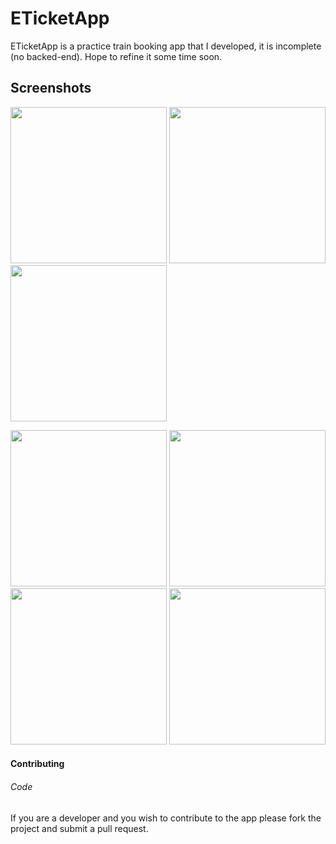 # ETicketApp

ETicketApp is a practice train booking app that I developed, it is incomplete (no backed-end). Hope to refine it some time soon.
</br>

## Screenshots
<p float="left">
  <img width="250" src="https://user-images.githubusercontent.com/22616354/71957823-663a4780-31f7-11ea-8bd1-3f97db47a84d.png">
  <img width="250" src="https://user-images.githubusercontent.com/22616354/71957565-bd8be800-31f6-11ea-8632-02b25128f866.png">
  <img width="250" src="https://user-images.githubusercontent.com/22616354/71957804-5fabd000-31f7-11ea-8955-033ad23e53ad.png">
</p>

<p float="left">
  <img width="250" src="https://user-images.githubusercontent.com/22616354/71957713-2ecb9b00-31f7-11ea-8ba7-8082f3a6fd77.png">
  <img width="250" src="https://user-images.githubusercontent.com/22616354/71957796-56bafe80-31f7-11ea-8045-9dcdd89c66b7.png">
  <img width="250" src="https://user-images.githubusercontent.com/22616354/71957835-6b979200-31f7-11ea-9964-1edbb872e815.png">
  <img width="250" src="https://user-images.githubusercontent.com/22616354/71957852-72bea000-31f7-11ea-83de-2a8de200f952.png">
</p>

#### Contributing

###### Code 
If you are a developer and you wish to contribute to the app please fork the project
and submit a pull request.
